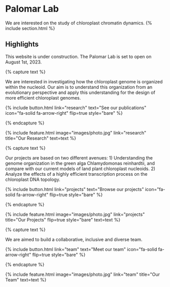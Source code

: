 ---
---

# Palomar Lab
We are interested on the study of chloroplast chromatin dynamics.
{% include section.html %}

## Highlights

This website is under construction.
The Palomar Lab is set to open on August 1st, 2023.

{% capture text %}

We are interested in investigating how the chloroplast genome is organized within the nucleoid. Our aim is to understand this organization from an evolutionary perspective and apply this understanding for the design of more efficient chloroplast genomes.

{%
  include button.html
  link="research"
  text="See our publications"
  icon="fa-solid fa-arrow-right"
  flip=true
  style="bare"
%}

{% endcapture %}

{%
  include feature.html
  image="images/photo.jpg"
  link="research"
  title="Our Research"
  text=text
%}

{% capture text %}

Our projects are based on two different avenues: 1) Understanding the genome organization in the green alga Chlamydomonas reinhardtii, and compare with our current models of land plant chloroplast nucleoids. 2) Analyze the effects of a highly efficient transcription process on the chloroplast DNA topology.

{%
  include button.html
  link="projects"
  text="Browse our projects"
  icon="fa-solid fa-arrow-right"
  flip=true
  style="bare"
%}

{% endcapture %}

{%
  include feature.html
  image="images/photo.jpg"
  link="projects"
  title="Our Projects"
  flip=true
  style="bare"
  text=text
%}

{% capture text %}

We are aimed to build a collaborative, inclusive and diverse team.

{%
  include button.html
  link="team"
  text="Meet our team"
  icon="fa-solid fa-arrow-right"
  flip=true
  style="bare"
%}

{% endcapture %}

{%
  include feature.html
  image="images/photo.jpg"
  link="team"
  title="Our Team"
  text=text
%}
